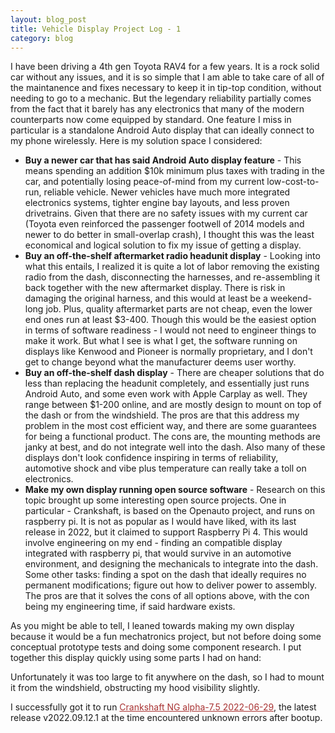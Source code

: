 ```yaml
---
layout: blog_post
title: Vehicle Display Project Log - 1
category: blog
---
```


I have been driving a 4th gen Toyota RAV4 for a few years. It is a rock solid car without any issues, and it is so simple that I am able to take care of all of the maintanence and fixes necessary to keep it in tip-top condition, without needing to go to a mechanic. But the legendary reliability partially comes from the fact that it barely has any electronics that many of the modern counterparts now come equipped by standard. One feature I miss in particular is a standalone Android Auto display that can ideally connect to my phone wirelessly. Here is my solution space I considered:

* **Buy a newer car that has said Android Auto display feature** - This means spending an addition $10k minimum plus taxes with trading in the car, and potentially losing peace-of-mind from my current low-cost-to-run, reliable vehicle. Newer vehicles have much more integrated electronics systems, tighter engine bay layouts, and less proven drivetrains. Given that there are no safety issues with my current car (Toyota even reinforced the passenger footwell of 2014 models and newer to do better in small-overlap crash), I thought this was the least economical and logical solution to fix my issue of getting a display.
* **Buy an off-the-shelf aftermarket radio headunit display** - Looking into what this entails, I realized it is quite a lot of labor removing the existing radio from the dash, disconnecting the harnesses, and re-assembling it back together with the new aftermarket display. There is risk in damaging the original harness, and this would at least be a weekend-long job. Plus, quality aftermarket parts are not cheap, even the lower end ones run at least $3-400. Though this would be the easiest option in terms of software readiness - I would not need to engineer things to make it work. But what I see is what I get, the software running on displays like Kenwood and Pioneer is normally proprietary, and I don't get to change beyond what the manufacturer deems user worthy.
* **Buy an off-the-shelf dash display** - There are cheaper solutions that do less than replacing the headunit completely, and essentially just runs Android Auto, and some even work with Apple Carplay as well. They range between $1-200 online, and are mostly design to mount on top of the dash or from the windshield. The pros are that this address my problem in the most cost efficient way, and there are some guarantees for being a functional product. The cons are, the mounting methods are janky at best, and do not integrate well into the dash. Also many of these displays don't look confidence inspiring in terms of reliability, automotive shock and vibe plus temperature can really take a toll on electronics.
* **Make my own display running open source software** - Research on this topic brought up some interesting open source projects. One in particular - Crankshaft, is based on the Openauto project, and runs on raspberry pi. It is not as popular as I would have liked, with its last release in 2022, but it claimed to support Raspberry Pi 4. This would involve engineering on my end - finding an compatible display integrated with raspberry pi, that would survive in an automotive environment, and designing the mechanicals to integrate into the dash. Some other tasks: finding a spot on the dash that ideally requires no permanent modifications; figure out how to deliver power to assembly. The pros are that it solves the cons of all options above, with the con being my engineering time, if said hardware exists.

As you might be able to tell, I leaned towards making my own display because it would be a fun mechatronics project, but not before doing some conceptual prototype tests and doing some component research. I put together this display quickly using some parts I had on hand:

Unfortunately it was too large to fit anywhere on the dash, so I had to mount it from the windshield, obstructing my hood visibility slightly.

I successfully got it to run <a href="https://github.com/opencardev/crankshaft/releases/tag/csng-alpha7.5" style="color: #a83232" target="_blank">Crankshaft NG alpha-7.5 2022-06-29</a>, the latest release v2022.09.12.1 at the time encountered unknown errors after bootup. 